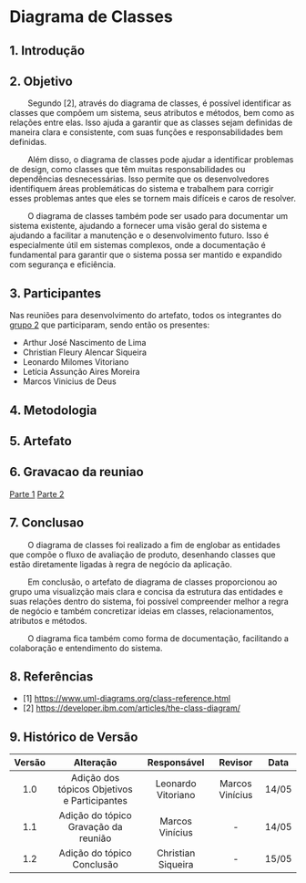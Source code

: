 # Diagrama de Classes

## 1. Introdução

## 2. Objetivo

&emsp;&emsp; Segundo [2], através do diagrama de classes, é possível identificar as classes que compõem um sistema, seus atributos e métodos, bem como as relações entre elas. Isso ajuda a garantir que as classes sejam definidas de maneira clara e consistente, com suas funções e responsabilidades bem definidas.

&emsp;&emsp; Além disso, o diagrama de classes pode ajudar a identificar problemas de design, como classes que têm muitas responsabilidades ou dependências desnecessárias. Isso permite que os desenvolvedores identifiquem áreas problemáticas do sistema e trabalhem para corrigir esses problemas antes que eles se tornem mais difíceis e caros de resolver.

&emsp;&emsp; O diagrama de classes também pode ser usado para documentar um sistema existente, ajudando a fornecer uma visão geral do sistema e ajudando a facilitar a manutenção e o desenvolvimento futuro. Isso é especialmente útil em sistemas complexos, onde a documentação é fundamental para garantir que o sistema possa ser mantido e expandido com segurança e eficiência.

## 3. Participantes

Nas reuniões para desenvolvimento do artefato, todos os integrantes do [grupo 2](https://unbarqdsw2023-1.github.io/2023.1_G2_ProjetoMercadoLivre/#/Modelagem/AtaReuniao_0205?id=_3-decis%c3%b5es) que participaram, sendo então os presentes:

- Arthur José Nascimento de Lima
- Christian Fleury Alencar Siqueira
- Leonardo Milomes Vitoriano
- Letícia Assunção Aires Moreira
- Marcos Vinicius de Deus

## 4. Metodologia

## 5. Artefato 

## 6. Gravacao da reuniao

[Parte 1](https://youtu.be/CbLMMBllyBQ)
[Parte 2](https://youtu.be/eYP6UfRJLb4)

## 7. Conclusao
&emsp;&emsp; O diagrama de classes foi realizado a fim de englobar as entidades que compõe o fluxo de avaliação de produto, desenhando classes que estão diretamente ligadas à regra de negócio da aplicação.

&emsp;&emsp; Em conclusão, o artefato de diagrama de classes proporcionou ao grupo uma visualizção mais clara e concisa da estrutura das entidades e suas relações dentro do sistema, foi possível compreender melhor a regra de negócio e também concretizar ideias em classes, relacionamentos, atributos e métodos.

&emsp;&emsp; O diagrama fica também como forma de documentação, facilitando a colaboração e entendimento do sistema.

## 8. Referências

- [1] https://www.uml-diagrams.org/class-reference.html
- [2] https://developer.ibm.com/articles/the-class-diagram/

## 9. Histórico de Versão

| Versão |      Alteração       |                Responsável                 |    Revisor    | Data  |
| :----: | :------------------: | :----------------------------------------: | :-----------: | :---: | 
| 1.0 | Adição dos tópicos Objetivos e Participantes  | Leonardo Vitoriano | Marcos Vinícius | 14/05 |
| 1.1 | Adição do tópico Gravação da reunião  | Marcos Vinícius | - | 14/05 |
| 1.2 | Adição do tópico Conclusão  | Christian Siqueira | - | 15/05 |